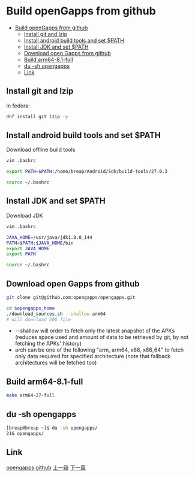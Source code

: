 # Build openGapps from github

<!-- @import "[TOC]" {cmd="toc" depthFrom=1 depthTo=6 orderedList=false} -->
<!-- code_chunk_output -->

* [Build openGapps from github](#build-opengapps-from-github)
	* [Install git and lzip](#install-git-and-lzip)
	* [Install android build tools and set $PATH](#install-android-build-tools-and-set-path)
	* [Install JDK and set $PATH](#install-jdk-and-set-path)
	* [Download open Gapps from github](#download-open-gapps-from-github)
	* [Build arm64-8.1-full](#build-arm64-81-full)
	* [du -sh opengapps](#du-sh-opengapps)
	* [Link](#link)

<!-- /code_chunk_output -->


## Install git and lzip

In fedora:
```sh
dnf install git lzip -y
```
## Install android build tools and set $PATH
Download offline build tools

```sh
vim .bashrc
```

```sh
export PATH=$PATH:/home/breap/Android/Sdk/build-tools/27.0.3
```

```sh
source ~/.bashrc
```

## Install JDK and set $PATH
Download JDK

```sh
vim .bashrc
```

```sh
JAVA_HOME=/usr/java/jdk1.8.0_144
PATH=$PATH:$JAVA_HOME/bin
export JAVA_HOME
export PATH           
```

```sh
source ~/.bashrc
```

## Download open Gapps from github

```sh
git clone git@github.com:opengapps/opengapps.git
```

```sh
cd $opengapps_home
./download_sources.sh --shallow arm64
# will download 20G file  
```
* --shallow will order to fetch only the latest snapshot of the APKs (reduces space used and amount of data to be retrieved by git, by not fetching the APKs' history)
* arch can be one of the following "arm, arm64, x86, x86_64" to fetch only data required for specified architecture (note that fallback architectures will be fetched too)

## Build arm64-8.1-full

```sh
make arm64-27-full
```

## du -sh opengapps
```sh
[breap@breap ~]$ du -sh opengapps/
21G	opengapps/
```

## Link

[opengapps github](https://github.com/opengapps/opengapps)
[上一级](base.md)
[下一篇](chroot.md)
